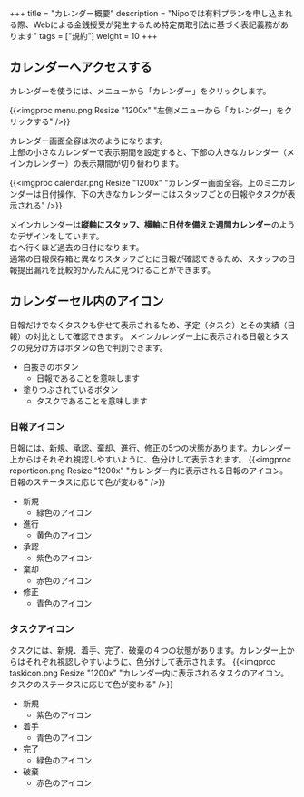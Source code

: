 +++
title = "カレンダー概要"
description = "Nipoでは有料プランを申し込まれる際、Webによる金銭授受が発生するため特定商取引法に基づく表記義務があります"
tags = ["規約"]
weight = 10
+++

## カレンダーへアクセスする

カレンダーを使うには、メニューから「カレンダー」をクリックします。

{{<imgproc menu.png Resize "1200x" "左側メニューから「カレンダー」をクリックする" />}}


カレンダー画面全容は次のようになります。  
上部の小さなカレンダーで表示期間を設定すると、下部の大きなカレンダー（メインカレンダー）の表示期間が切り替わります。

{{<imgproc calendar.png Resize "1200x" "カレンダー画面全容。上のミニカレンダーは日付操作、下の大きなカレンダーにはスタッフごとの日報やタスクが表示される" />}}

メインカレンダーは**縦軸にスタッフ、横軸に日付を備えた週間カレンダー**のようなデザインをしています。  
右へ行くほど過去の日付になります。  
通常の日報保存箱と異なりスタッフごとに日報が確認できるため、スタッフの日報提出漏れを比較的かんたんに見つけることができます。

## カレンダーセル内のアイコン

日報だけでなくタスクも併せて表示されるため、予定（タスク）とその実績（日報）の対比として確認できます。
メインカレンダー上に表示される日報とタスクの見分け方はボタンの色で判別できます。

- 白抜きのボタン
  - 日報であることを意味します
- 塗りつぶされているボタン
  - タスクであることを意味します

### 日報アイコン

日報には、新規、承認、棄却、進行、修正の5つの状態があります。カレンダー上からはそれぞれ視認しやすいように、色分けして表示されます。
{{<imgproc reporticon.png Resize "1200x" "カレンダー内に表示される日報のアイコン。日報のステータスに応じて色が変わる" />}}

- 新規
  - 緑色のアイコン
- 進行
  - 黄色のアイコン
- 承認
  - 紫色のアイコン
- 棄却
  - 赤色のアイコン
- 修正
  - 青色のアイコン

### タスクアイコン　

タスクには、新規、着手、完了、破棄の４つの状態があります。カレンダー上からはそれぞれ視認しやすいように、色分けして表示されます。
{{<imgproc taskicon.png Resize "1200x" "カレンダー内に表示されるタスクのアイコン。タスクのステータスに応じて色が変わる" />}}

- 新規
  - 紫色のアイコン
- 着手
  - 青色のアイコン
- 完了
  - 緑色のアイコン
- 破棄
  - 赤色のアイコン

